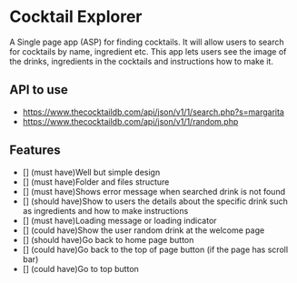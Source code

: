 # Cocktail Explorer

A Single page app (ASP) for finding cocktails. It will allow users to search for cocktails by name, ingredient etc. This app lets users see the image of the drinks, ingredients in the cocktails and instructions how to make it.

## API to use

- <https://www.thecocktaildb.com/api/json/v1/1/search.php?s=margarita>
- <https://www.thecocktaildb.com/api/json/v1/1/random.php>

## Features

- [] (must have)Well but simple design
- [] (must have)Folder and files structure
- [] (must have)Shows error message when searched drink is not found
- [] (should have)Show to users the details about the specific drink such as ingredients and how to make instructions
- [] (must have)Loading message or loading indicator
- [] (could have)Show the user random drink at the welcome page
- [] (should have)Go back to home page button
- [] (could have)Go back to the top of page button (if the page has scroll bar)
- [] (could have)Go to top button